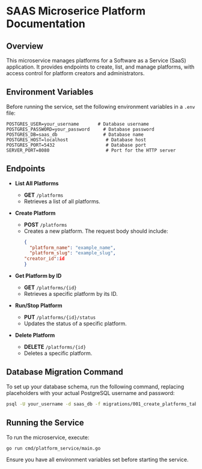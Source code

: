 # SAAS Microserice Platform Documentation

## Overview

This microservice manages platforms for a Software as a Service (SaaS) application. It provides endpoints to create, list, and manage platforms, with access control for platform creators and administrators.

## Environment Variables

Before running the service, set the following environment variables in a `.env` file:

```
POSTGRES_USER=your_username       # Database username
POSTGRES_PASSWORD=your_password     # Database password
POSTGRES_DB=saas_db                 # Database name
POSTGRES_HOST=localhost              # Database host
POSTGRES_PORT=5432                   # Database port
SERVER_PORT=8080                     # Port for the HTTP server
```

## Endpoints

- **List All Platforms**
  - **GET** `/platforms`
  - Retrieves a list of all platforms.

- **Create Platform**
  - **POST** `/platforms`
  - Creates a new platform. The request body should include:
    ```json
    {
      "platform_name": "example_name",
      "platform_slug": "example_slug",
    "creator_id":id
    }
    ```

- **Get Platform by ID**
  - **GET** `/platforms/{id}`
  - Retrieves a specific platform by its ID.

- **Run/Stop Platform**
  - **PUT** `/platforms/{id}/status`
  - Updates the status of a specific platform.

- **Delete Platform**
  - **DELETE** `/platforms/{id}`
  - Deletes a specific platform.

## Database Migration Command

To set up your database schema, run the following command, replacing placeholders with your actual PostgreSQL username and password:

```bash
psql -U your_username -d saas_db -f migrations/001_create_platforms_table.sql
```

## Running the Service

To run the microservice, execute:

```bash
go run cmd/platform_service/main.go
```

Ensure you have all environment variables set before starting the service.
